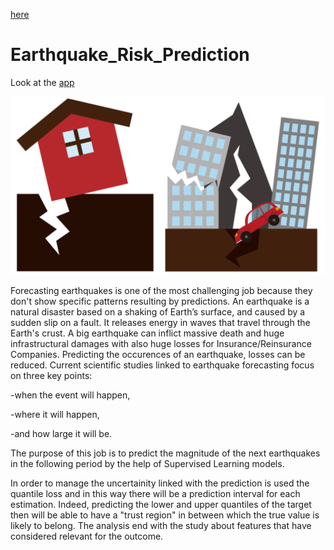 

[here](towards.innovation.lab@gmail.com)

# Earthquake_Risk_Prediction

Look at the [app](https://earthquakeriskprediction.streamlit.app/) 


![](./images/natural-disaster.png)

Forecasting earthquakes is one of the most challenging job because they don't show specific patterns resulting by predictions. An earthquake is a natural disaster based on a shaking of Earth’s surface, and caused by a sudden slip on a fault. It releases energy in waves that travel through the Earth's crust. A big earthquake can inflict massive death and huge infrastructural damages with also huge losses for Insurance/Reinsurance Companies. Predicting the occurences of an earthquake, losses can be reduced. Current scientific studies linked to earthquake forecasting focus on three key points:

-when the event will happen,

-where it will happen,

-and how large it will be.

The purpose of this job is to predict the magnitude of the next earthquakes in the following period by the help of Supervised Learning models.

In order to manage the uncertainity linked with the prediction is used the quantile loss and in this way there will be a prediction interval for each estimation. Indeed, predicting the lower and upper quantiles of the target then will be able to have a "trust region" in between which the true value is likely to belong. The analysis end with the study about features that have considered relevant for the outcome.
